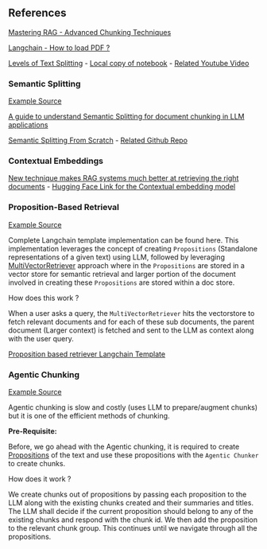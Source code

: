 ## References

[Mastering RAG - Advanced Chunking Techniques](https://www.rungalileo.io/blog/mastering-rag-advanced-chunking-techniques-for-llm-applications#recursive-character-splitter)

[Langchain - How to load PDF ?](https://python.langchain.com/docs/how_to/document_loader_pdf/)

[Levels of Text Splitting](https://github.com/FullStackRetrieval-com/RetrievalTutorials/tree/main/tutorials/LevelsOfTextSplitting) - [Local copy of notebook](./01_5_Levels_Of_Text_Splitting.ipynb) - [Related Youtube Video](https://www.youtube.com/watch?v=8OJC21T2SL4)

### Semantic Splitting

[Example Source](./02_semantic_splitting/)

[A guide to understand Semantic Splitting for document chunking in LLM applications](https://www.reddit.com/r/LangChain/comments/1erxo60/a_guide_to_understand_semantic_splitting_for/)

[Semantic Splitting From Scratch](https://www.youtube.com/watch?v=qvDbOYz6U24) - [Related Github Repo](https://github.com/bitswired/semantic-splitting-tutorial)

### Contextual Embeddings

[New technique makes RAG systems much better at retrieving the right documents](https://venturebeat.com/ai/new-technique-makes-rag-systems-much-better-at-retrieving-the-right-documents/) - [Hugging Face Link for the Contextual embedding model](https://huggingface.co/jxm/cde-small-v1)

### Proposition-Based Retrieval

[Example Source](./03_llm_based_chunking/)

Complete Langchain template implementation can be found here. This implementation leverages the concept of creating `Propositions` (Standalone representations of a given text) using LLM, followed by leveraging [MultiVectorRetriever](https://python.langchain.com/docs/how_to/multi_vector/) approach where in the `Propositions` are stored in a vector store for semantic retrieval and larger portion of the document involved in creating these `Propositions` are stored within a doc store.

How does this work ?

When a user asks a query, the `MultiVectorRetriever` hits the vectorstore to fetch relevant documents and for each of these sub documents, the parent document (Larger context) is fetched and sent to the LLM as context along with the user query.

[Proposition based retriever Langchain Template](https://github.com/langchain-ai/langchain/tree/master/templates/propositional-retrieval)

### Agentic Chunking

[Example Source](./04_agentic_chunking/)

Agentic chunking is slow and costly (uses LLM to prepare/augment chunks) but it is one of the efficient methods of chunking.

**Pre-Requisite:** 

Before, we go ahead with the Agentic chunking, it is required to create [Propositions](#proposition-based-retrieval) of the text and use these propositions with the `Agentic Chunker` to create chunks.

How does it work ?

We create chunks out of propositions by passing each proposition to the LLM along with the existing chunks created and their summaries and titles. The LLM shall decide if the current proposition should belong to any of the existing chunks and respond with the chunk id. We then add the proposition to the relevant chunk group. This continues until we navigate through all the propositions.